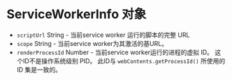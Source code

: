 # ServiceWorkerInfo 对象

* `scriptUrl` String - 当前service worker 运行的脚本的完整 URL
* `scope` String - 当前service worker为其激活的基URL。
* `renderProcessId` Number - 当前service worker运行的进程的虚拟 ID。  这个ID不是操作系统级别 PID。  此ID与 `webContents.getProcessId()` 所使用的 ID 集是一致的。
